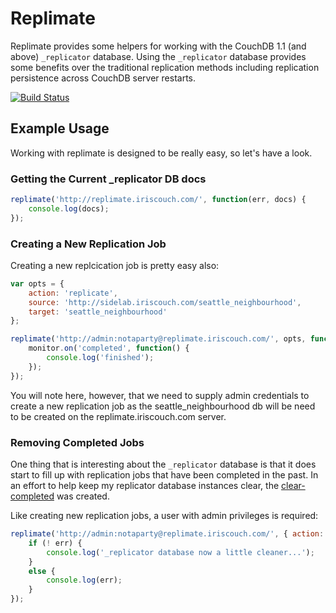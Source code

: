# Replimate

Replimate provides some helpers for working with the CouchDB 1.1 (and above) `_replicator` database.  Using the `_replicator` database provides some benefits over the traditional replication methods including replication persistence across CouchDB server restarts.

<a href="http://travis-ci.org/#!/DamonOehlman/replimate"><img src="https://secure.travis-ci.org/DamonOehlman/replimate.png" alt="Build Status"></a>

## Example Usage

Working with replimate is designed to be really easy, so let's have a look.

### Getting the Current _replicator DB docs

```js
replimate('http://replimate.iriscouch.com/', function(err, docs) {
    console.log(docs);
});
```

### Creating a New Replication Job

Creating a new replcication job is pretty easy also:

```js
var opts = {
	action: 'replicate',
	source: 'http://sidelab.iriscouch.com/seattle_neighbourhood',
	target: 'seattle_neighbourhood'
};

replimate('http://admin:notaparty@replimate.iriscouch.com/', opts, function(err, monitor) {
    monitor.on('completed', function() {
        console.log('finished');
    });
});
```

You will note here, however, that we need to supply admin credentials to create a new replication job as the seattle_neighbourhood db will be need to be created on the replimate.iriscouch.com server.

### Removing Completed Jobs

One thing that is interesting about the `_replicator` database is that it does start to fill up with replication jobs that have been completed in the past.  In an effort to help keep my replicator database instances clear, the [clear-completed](https://github.com/DamonOehlman/replimate/blob/master/lib/actions/clear-completed.js) was created.

Like creating new replication jobs, a user with admin privileges is required:

```js
replimate('http://admin:notaparty@replimate.iriscouch.com/', { action: 'clear-completed' }, function(err) {
    if (! err) {
        console.log('_replicator database now a little cleaner...');
    }
    else {
        console.log(err);
    }
});
```